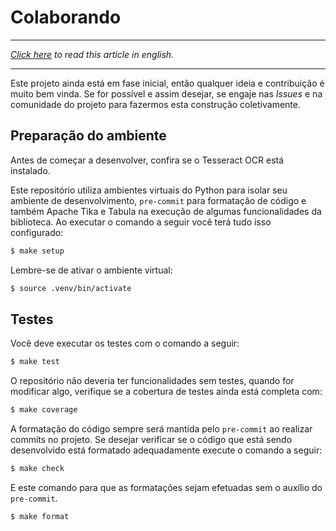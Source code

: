 # Colaborando

______________________________________

_[Click here](languages/en-US/CONTRIBUTING.md) to read this article in english._
______________________________________


Este projeto ainda está em fase inicial, então qualquer ideia e contribuição é
muito bem vinda. Se for possível e assim desejar, se engaje nas *Issues* e na
comunidade do projeto para fazermos esta construção coletivamente.

## Preparação do ambiente

Antes de começar a desenvolver, confira se o Tesseract OCR está instalado.

Este repositório utiliza ambientes virtuais do Python para isolar seu
ambiente de desenvolvimento, `pre-commit` para formatação de código e também
Apache Tika e Tabula na execução de algumas funcionalidades da biblioteca. Ao
executar o comando a seguir você terá tudo isso configurado:

```sh
$ make setup
```

Lembre-se de ativar o ambiente virtual:

```sh
$ source .venv/bin/activate
```

## Testes

Você deve executar os testes com o comando a seguir:

```sh
$ make test
```

O repositório não deveria ter funcionalidades sem testes, quando for modificar
algo, verifique se a cobertura de testes ainda está completa com:

```sh
$ make coverage
```

A formatação do código sempre será mantida pelo `pre-commit` ao realizar
commits no projeto. Se desejar verificar se o código que está sendo
desenvolvido está formatado adequadamente execute o comando a seguir:

```sh
$ make check
```

E este comando para que as formatações sejam efetuadas sem o auxílio do
`pre-commit`.

```sh
$ make format
```
